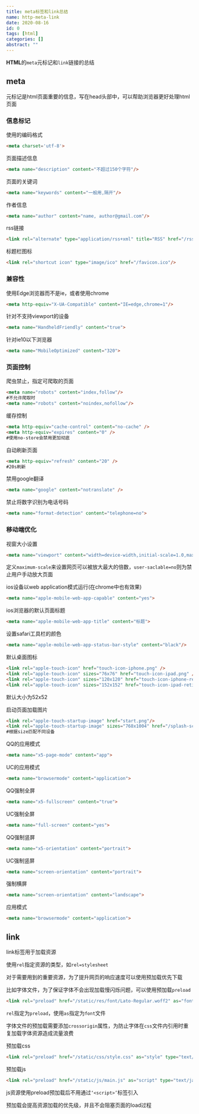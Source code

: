 ```yaml
---
title: meta标签和link总结
name: http-meta-link
date: 2020-08-16
id: 0
tags: [html]
categories: []
abstract: ""
---
```



**HTML**的`meta`元标记和`link`链接的总结

<!--more-->

## meta

元标记是html页面重要的信息，写在head头部中，可以帮助浏览器更好处理html页面

### 信息标记

使用的编码格式

```html
<meta charset='utf-8'>
```

页面描述信息

```html
<meta name="description" content="不超过150个字符"/>
```

页面的关键词

```html
<meta name="keywords" content="一般用,隔开"/>
```

作者信息

```html
<meta name="author" content="name, author@gmail.com"/>
```

rss链接

```html
<link rel="alternate" type="application/rss+xml" title="RSS" href="/rss.xml"/>
```

标题栏图标

```html
<link rel="shortcut icon" type="image/ico" href="/favicon.ico"/>
```



### 兼容性

使用Edge浏览器而不是ie，或者使用chrome

```html
<meta http-equiv="X-UA-Compatible" content="IE=edge,chrome=1"/>
```

针对不支持viewport的设备

```html
<meta name="HandheldFriendly" content="true">
```

针对ie10以下浏览器

```html
<meta name="MobileOptimized" content="320">
```



### 页面控制

爬虫禁止，指定可爬取的页面

```html
<meta name="robots" content="index,follow"/>
#不允许爬取时
<meta name="robots" content="noindex,nofollow"/>
```

缓存控制

```html
<meta http-equiv="cache-control" content="no-cache" />
<meta http-equiv="expires" content="0" />
#使用no-store会禁用更加彻底
```

自动刷新页面

```html
<meta http-equiv="refresh" content="20" />
#20s刷新
```

禁用google翻译

```html
<meta name="google" content="notranslate" />
```

禁止将数字识别为电话号码

```html
<meta name="format-detection" content="telephone=no">
```



### 移动端优化

视窗大小设置

```html
<meta name="viewport" content="width=device-width,initial-scale=1.0,maximum-scale=1.0,user-scalable=no" />
```

定义`maximum-scale`来设置网页可以被放大最大的倍数，`user-saclable=no`则为禁止用户手动放大页面

ios设备以web application模式运行(在chrome中也有效果)

```html
<meta name="apple-mobile-web-app-capable" content="yes">
```

ios浏览器的默认页面标题

```html
<meta name="apple-mobile-web-app-title" content="标题">
```

设置safari工具栏的颜色

```html
<meta name="apple-mobile-web-app-status-bar-style" content="black"/>
```

默认桌面图标

```html
<link rel="apple-touch-icon" href="touch-icon-iphone.png" />
<link rel="apple-touch-icon" sizes="76x76" href="touch-icon-ipad.png" />
<link rel="apple-touch-icon" sizes="120x120" href="touch-icon-iphone-retina.png" />
<link rel="apple-touch-icon" sizes="152x152" href="touch-icon-ipad-retina.png" />
```

默认大小为52x52

启动页面加载图片

```html
<link rel="apple-touch-startup-image" href="start.png"/>
<link rel="apple-touch-startup-image" sizes="768x1004" href="/splash-screen-768x1004.png"/>
#根据size匹配不同设备
```

QQ的应用模式

```html
<meta name="x5-page-mode" content="app">
```

UC的应用模式

```html
<meta name="browsermode" content="application">
```

QQ强制全屏

```html
<meta name="x5-fullscreen" content="true">
```

UC强制全屏

```html
<meta name="full-screen" content="yes">
```

QQ强制竖屏

```html
<meta name="x5-orientation" content="portrait">
```

UC强制竖屏

```html
<meta name="screen-orientation" content="portrait">
```

强制横屏

```html
<meta name="screen-orientation" content="landscape">
```

应用模式

```html
<meta name="browsermode" content="application">
```



## link

link标签用于加载资源

使用`rel`指定资源的类型，如`rel=stylesheet`

对于需要用到的重要资源，为了提升网页的响应速度可以使用预加载优先下载

比如字体文件，为了保证字体不会出现加载慢闪烁问题，可以使用预加载`preload`

```html
<link rel="preload" href="/static/res/font/Lato-Regular.woff2" as="font" crossorigin="" type="font/woff2">
```

`rel`指定为`preload`，使用`as`指定为`font`文件

字体文件的预加载需要添加`crossorigin`属性，为防止字体在`css`文件内引用时重复加载字体资源造成流量浪费

预加载css

```html
<link rel="preload" href="/static/css/style.css" as="style" type="text/css">
```

预加载js

```html
<link rel="preload" href="/static/js/main.js" as="script" type="text/javascript">
```

js资源使用preload预加载后不用通过`‘<script>’`标签引入

预加载会提高资源加载的优先级，并且不会阻塞页面的load过程